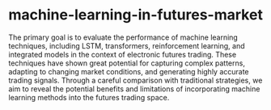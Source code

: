 # machine-learning-in-futures-market
The primary goal is to evaluate the performance of machine learning techniques, including LSTM, transformers, reinforcement learning, and integrated models in the context of electronic futures trading. These techniques have shown great potential for capturing complex patterns, adapting to changing market conditions, and generating highly accurate trading signals. Through a careful comparison with traditional strategies, we aim to reveal the potential benefits and limitations of incorporating machine learning methods into the futures trading space.
